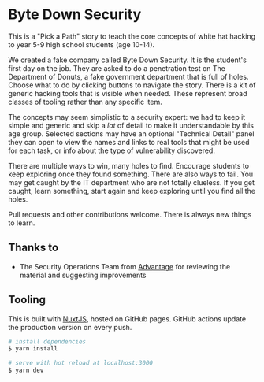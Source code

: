 # Byte Down Security

This is a "Pick a Path" story to teach the core concepts of white hat hacking to year 5-9 high school students (age
10-14).

We created a fake company called Byte Down Security. It is the student's first day on the job. They are asked to do a
penetration test on The Department of Donuts, a fake government department that is full of holes. Choose what to do by
clicking buttons to navigate the story. There is a kit of generic hacking tools that is visible when needed. These
represent broad classes of tooling rather than any specific item.

The concepts may seem simplistic to a security expert: we had to keep it simple and generic and skip a *lot* of detail
to make it understandable by this age group. Selected sections may have an optional "Technical Detail" panel they can
open to view the names and links to real tools that might be used for each task, or info about the type of vulnerability
discovered.

There are multiple ways to win, many holes to find. Encourage students to keep exploring once they found something.
There are also ways to fail. You may get caught by the IT department who are not totally clueless. If you get caught,
learn something, start again and keep exploring until you find all the holes.

Pull requests and other contributions welcome. There is always new things to learn.

## Thanks to

- The Security Operations Team from [Advantage](https://advantage.nz) for reviewing the material and suggesting
  improvements

## Tooling

This is built with [NuxtJS](https://nuxtjs.org), hosted on GitHub pages. GitHub actions update the production version on
every push.

```bash
# install dependencies
$ yarn install

# serve with hot reload at localhost:3000
$ yarn dev
```
